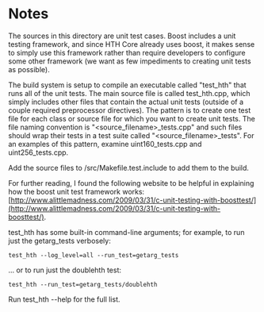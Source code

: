 # Notes
The sources in this directory are unit test cases.  Boost includes a
unit testing framework, and since HTH Core already uses boost, it makes
sense to simply use this framework rather than require developers to
configure some other framework (we want as few impediments to creating
unit tests as possible).

The build system is setup to compile an executable called "test_hth"
that runs all of the unit tests.  The main source file is called
test_hth.cpp, which simply includes other files that contain the
actual unit tests (outside of a couple required preprocessor
directives).  The pattern is to create one test file for each class or
source file for which you want to create unit tests.  The file naming
convention is "<source_filename>_tests.cpp" and such files should wrap
their tests in a test suite called "<source_filename>_tests".  For an
examples of this pattern, examine uint160_tests.cpp and
uint256_tests.cpp.

Add the source files to /src/Makefile.test.include to add them to the build.

For further reading, I found the following website to be helpful in
explaining how the boost unit test framework works:
[http://www.alittlemadness.com/2009/03/31/c-unit-testing-with-boosttest/](http://www.alittlemadness.com/2009/03/31/c-unit-testing-with-boosttest/).

test_hth has some built-in command-line arguments; for
example, to run just the getarg_tests verbosely:

    test_hth --log_level=all --run_test=getarg_tests

... or to run just the doublehth test:

    test_hth --run_test=getarg_tests/doublehth

Run  test_hth --help   for the full list.

